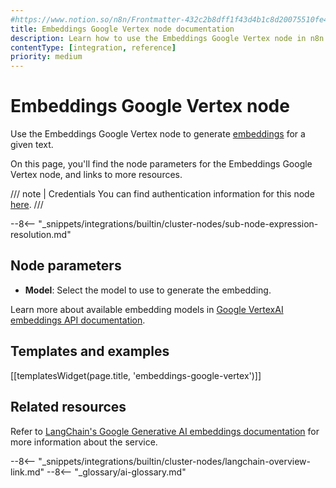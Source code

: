 ```yaml
---
#https://www.notion.so/n8n/Frontmatter-432c2b8dff1f43d4b1c8d20075510fe4
title: Embeddings Google Vertex node documentation
description: Learn how to use the Embeddings Google Vertex node in n8n. Follow technical documentation to integrate Embeddings Google Gemini node into your workflows.
contentType: [integration, reference]
priority: medium
---
```


# Embeddings Google Vertex node

Use the Embeddings Google Vertex node to generate [embeddings](/glossary.md#ai-embedding) for a given text.

On this page, you'll find the node parameters for the Embeddings Google Vertex node, and links to more resources.

/// note | Credentials
You can find authentication information for this node [here](/integrations/builtin/credentials/google/service-account.md).
///

--8<-- "_snippets/integrations/builtin/cluster-nodes/sub-node-expression-resolution.md"

## Node parameters

- **Model**: Select the model to use to generate the embedding.

Learn more about available embedding models in [Google VertexAI embeddings API documentation](https://cloud.google.com/vertex-ai/generative-ai/docs/model-reference/text-embeddings-api).

## Templates and examples

<!-- see https://www.notion.so/n8n/Pull-in-templates-for-the-integrations-pages-37c716837b804d30a33b47475f6e3780 -->

[[templatesWidget(page.title, 'embeddings-google-vertex')]]

## Related resources

Refer to [LangChain's Google Generative AI embeddings documentation](https://js.langchain.com/docs/integrations/text_embedding/google_generativeai) for more information about the service.

--8<-- "_snippets/integrations/builtin/cluster-nodes/langchain-overview-link.md"
--8<-- "_glossary/ai-glossary.md"
